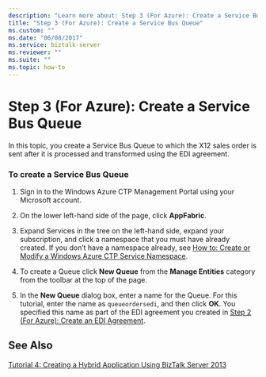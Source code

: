 ```yaml
---
description: "Learn more about: Step 3 (For Azure): Create a Service Bus Queue"
title: "Step 3 (For Azure): Create a Service Bus Queue"
ms.custom: ""
ms.date: "06/08/2017"
ms.service: biztalk-server
ms.reviewer: ""
ms.suite: ""
ms.topic: how-to
---
```

# Step 3 (For Azure): Create a Service Bus Queue
In this topic, you create a Service Bus Queue to which the X12 sales order is sent after it is processed and transformed using the EDI agreement.

### To create a Service Bus Queue

1.  Sign in to the Windows Azure CTP Management Portal using your Microsoft account.

2.  On the lower left-hand side of the page, click **AppFabric**.

3.  Expand Services in the tree on the left-hand side, expand your subscription, and click a namespace that you must have already created. If you don’t have a namespace already, see [How to: Create or Modify a Windows Azure CTP Service Namespace](https://msdn.microsoft.com/library/windowsazure/hh697699.aspx).

4.  To create a Queue click **New Queue** from the **Manage Entities** category from the toolbar at the top of the page.

5.  In the **New Queue** dialog box, enter a name for the Queue. For this tutorial, enter the name as `queueordersedi`, and then click **OK**. You specified this name as part of the EDI agreement you created in [Step 2 (For Azure): Create an EDI Agreement](../core/step-2-for-azure-create-an-edi-agreement.md).

## See Also
 [Tutorial 4: Creating a Hybrid Application Using BizTalk Server 2013](../core/tutorial-4-creating-a-hybrid-application-using-biztalk-server-2013.md)
